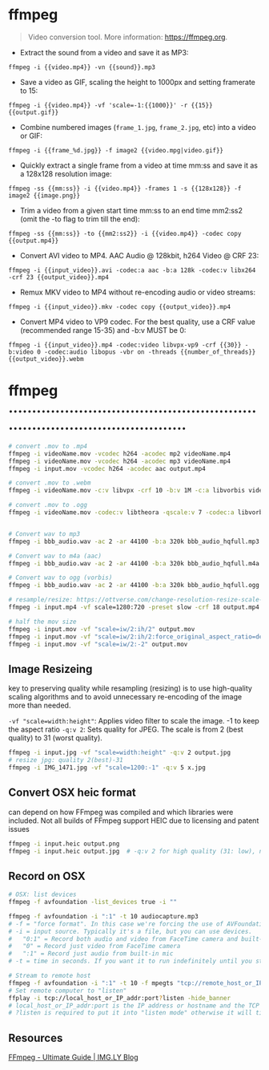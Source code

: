 # ffmpeg

> Video conversion tool.
> More information: <https://ffmpeg.org>.

- Extract the sound from a video and save it as MP3:

`ffmpeg -i {{video.mp4}} -vn {{sound}}.mp3`

- Save a video as GIF, scaling the height to 1000px and setting framerate to 15:

`ffmpeg -i {{video.mp4}} -vf 'scale=-1:{{1000}}' -r {{15}} {{output.gif}}`

- Combine numbered images (`frame_1.jpg`, `frame_2.jpg`, etc) into a video or GIF:

`ffmpeg -i {{frame_%d.jpg}} -f image2 {{video.mpg|video.gif}}`

- Quickly extract a single frame from a video at time mm:ss and save it as a 128x128 resolution image:

`ffmpeg -ss {{mm:ss}} -i {{video.mp4}} -frames 1 -s {{128x128}} -f image2 {{image.png}}`

- Trim a video from a given start time mm:ss to an end time mm2:ss2 (omit the -to flag to trim till the end):

`ffmpeg -ss {{mm:ss}} -to {{mm2:ss2}} -i {{video.mp4}} -codec copy {{output.mp4}}`

- Convert AVI video to MP4. AAC Audio @ 128kbit, h264 Video @ CRF 23:

`ffmpeg -i {{input_video}}.avi -codec:a aac -b:a 128k -codec:v libx264 -crf 23 {{output_video}}.mp4`

- Remux MKV video to MP4 without re-encoding audio or video streams:

`ffmpeg -i {{input_video}}.mkv -codec copy {{output_video}}.mp4`

- Convert MP4 video to VP9 codec. For the best quality, use a CRF value (recommended range 15-35) and -b:v MUST be 0:

`ffmpeg -i {{input_video}}.mp4 -codec:video libvpx-vp9 -crf {{30}} -b:video 0 -codec:audio libopus -vbr on -threads {{number_of_threads}} {{output_video}}.webm`


# ffmpeg ...........................................................................................
```bash
# convert .mov to .mp4
ffmpeg -i videoName.mov -vcodec h264 -acodec mp2 videoName.mp4
ffmpeg -i videoName.mov -vcodec h264 -acodec mp3 videoName.mp4
ffmpeg -i input.mov -vcodec h264 -acodec aac output.mp4

# convert .mov to .webm
ffmpeg -i videoName.mov -c:v libvpx -crf 10 -b:v 1M -c:a libvorbis videoName.webm

# convert .mov to .ogg
ffmpeg -i videoName.mov -codec:v libtheora -qscale:v 7 -codec:a libvorbis -qscale:a 5 videoName.ogg


# Convert wav to mp3
ffmpeg -i bbb_audio.wav -ac 2 -ar 44100 -b:a 320k bbb_audio_hqfull.mp3

# Convert wav to m4a (aac)
ffmpeg -i bbb_audio.wav -ac 2 -ar 44100 -b:a 320k bbb_audio_hqfull.m4a

# Convert wav to ogg (vorbis)
ffmpeg -i bbb_audio.wav -ac 2 -ar 44100 -b:a 320k bbb_audio_hqfull.ogg

# resample/resize: https://ottverse.com/change-resolution-resize-scale-video-using-ffmpeg/
ffmpeg -i input.mp4 -vf scale=1280:720 -preset slow -crf 18 output.mp4

# half the mov size
ffmpeg -i input.mov -vf "scale=iw/2:ih/2" output.mov
ffmpeg -i input.mov -vf "scale=iw/2:ih/2:force_original_aspect_ratio=decrease" -c:a copy output.mov
ffmpeg -i input.mov -vf "scale=iw/2:-2" output.mov

```

## Image Resizeing
key to preserving quality while resampling (resizing) is to use high-quality scaling algorithms and to avoid unnecessary re-encoding of the image more than needed. 

`-vf "scale=width:height"`: Applies video filter to scale the image. -1 to keep the aspect ratio
`-q:v 2`: Sets quality for JPEG. The scale is from 2 (best quality) to 31 (worst quality).
```bash
ffmpeg -i input.jpg -vf "scale=width:height" -q:v 2 output.jpg
# resize jpg: quality 2(best)-31
ffmpeg -i IMG_1471.jpg -vf "scale=1200:-1" -q:v 5 x.jpg
```

## Convert OSX heic format
can depend on how FFmpeg was compiled and which libraries were included. Not all builds of FFmpeg support HEIC due to licensing and patent issues 
```bash
ffmpeg -i input.heic output.png
ffmpeg -i input.heic output.jpg  # -q:v 2 for high quality (31: low), no alpha transparency
```

## Record on OSX
```bash
# OSX: list devices
ffmpeg -f avfoundation -list_devices true -i ""

ffmpeg -f avfoundation -i ":1" -t 10 audiocapture.mp3
# -f = "force format". In this case we're forcing the use of AVFoundation
# -i = input source. Typically it's a file, but you can use devices.
#   "0:1" = Record both audio and video from FaceTime camera and built-in mic
#   "0" = Record just video from FaceTime camera
#   ":1" = Record just audio from built-in mic
# -t = time in seconds. If you want it to run indefinitely until you stop it (ControlC) omit this value (not recommended)

# Stream to remote host
ffmpeg -f avfoundation -i ":1" -t 10 -f mpegts "tcp://remote_host_or_IP_:port"  # -f MPEG Transport Stream
# Set remote computer to "listen"
ffplay -i tcp://local_host_or_IP_addr:port?listen -hide_banner
# local_host_or_IP_addr:port is the IP address or hostname and the TCP port of the computer that's listening (not the computer that's streaming).
# ?listen is required to put it into "listen mode" otherwise it will time out if the stream is not there.
```

## Resources
[FFmpeg - Ultimate Guide | IMG.LY Blog](https://img.ly/blog/ultimate-guide-to-ffmpeg/)
